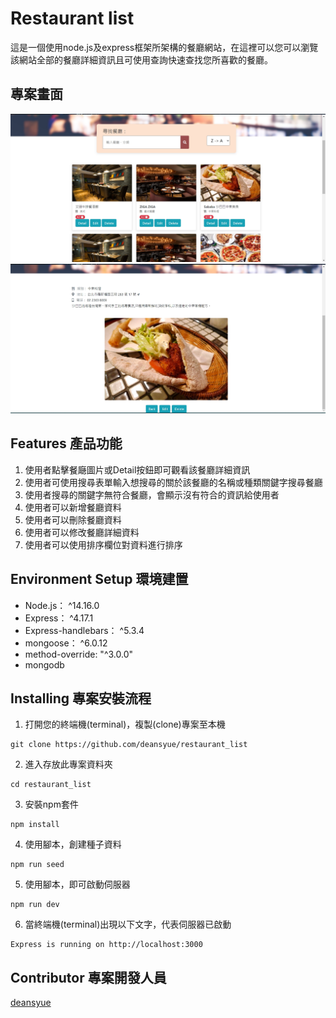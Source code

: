 # Restaurant list
這是一個使用node.js及express框架所架構的餐廳網站，在這裡可以您可以瀏覽該網站全部的餐廳詳細資訊且可使用查詢快速查找您所喜歡的餐廳。

## 專案畫面
![img](/public/img/index_page.jpg)
![img](/public/img/show_page.jpg)

## Features 產品功能

1. 使用者點擊餐廰圖片或Detail按鈕即可觀看該餐廳詳細資訊
2. 使用者可使用搜尋表單輸入想搜尋的關於該餐廳的名稱或種類關鍵字搜尋餐廳
3. 使用者搜尋的關鍵字無符合餐廳，會顯示沒有符合的資訊給使用者
4. 使用者可以新增餐廳資料
5. 使用者可以刪除餐廳資料
6. 使用者可以修改餐廳詳細資料
7. 使用者可以使用排序欄位對資料進行排序

## Environment Setup 環境建置
* Node.js： ^14.16.0
* Express： ^4.17.1
* Express-handlebars： ^5.3.4
* mongoose： ^6.0.12
* method-override: "^3.0.0"
* mongodb

## Installing 專案安裝流程
1. 打開您的終端機(terminal)，複製(clone)專案至本機
```
git clone https://github.com/deansyue/restaurant_list
```

2. 進入存放此專案資料夾
```
cd restaurant_list
```

3. 安裝npm套件
```
npm install
```

4. 使用腳本，創建種子資料
```
npm run seed
```

5. 使用腳本，即可啟動伺服器
```
npm run dev
```

6. 當終端機(terminal)出現以下文字，代表伺服器已啟動
```
Express is running on http://localhost:3000
```

## Contributor 專案開發人員
[deansyue](https://github.com/deansyue)

